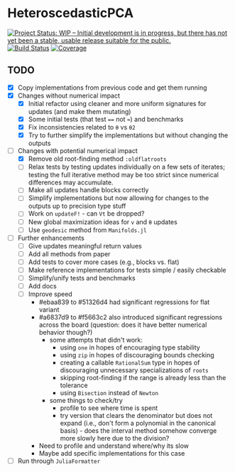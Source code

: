 # HeteroscedasticPCA

[![Project Status: WIP – Initial development is in progress, but there has not yet been a stable, usable release suitable for the public.](https://www.repostatus.org/badges/latest/wip.svg)](https://www.repostatus.org/#wip)
[![Build Status](https://github.com/dahong67/HeteroscedasticPCA.jl/workflows/CI/badge.svg)](https://github.com/dahong67/HeteroscedasticPCA.jl/actions)
[![Coverage](https://codecov.io/gh/dahong67/HeteroscedasticPCA.jl/branch/master/graph/badge.svg)](https://codecov.io/gh/dahong67/HeteroscedasticPCA.jl)

## TODO

+ [x] Copy implementations from previous code and get them running
+ [x] Changes without numerical impact
  + [x] Initial refactor using cleaner and more uniform signatures for updates (and make them mutating)
  + [x] Some initial tests (that test `==` not `≈`) and benchmarks
  + [x] Fix inconsistencies related to `θ` vs `θ2`
  + [x] Try to further simplify the implementations but without changing the outputs
+ [ ] Changes with potential numerical impact
  + [x] Remove old root-finding method `:oldflatroots`
  + [ ] Relax tests by testing updates individually on a few sets of iterates; testing the full iterative method may be too strict since numerical differences may accumulate.
  + [ ] Make all updates handle blocks correctly
  + [ ] Simplify implementations but now allowing for changes to the outputs up to precision type stuff
  + [ ] Work on `updateF!` - can `Vt` be dropped?
  + [ ] New global maximization ideas for `v` and `θ` updates
  + [ ] Use `geodesic` method from `Manifolds.jl`
+ [ ] Further enhancements
  + [ ] Give updates meaningful return values
  + [ ] Add all methods from paper
  + [ ] Add tests to cover more cases (e.g., blocks vs. flat)
  + [ ] Make reference implementations for tests simple / easily checkable
  + [ ] Simplify/unify tests and benchmarks
  + [ ] Add docs
  + [ ] Improve speed
    + #ebaa839 to #51326d4 had significant regressions for flat variant
    + #a6837d9 to #f5663c2 also introduced significant regressions across the board (question: does it have better numerical behavior though?)
      + some attempts that didn't work:
        + using `one` in hopes of encouraging type stability
        + using `zip` in hopes of discouraging bounds checking
        + creating a callable `RationalSum` type in hopes of discouraging unnecessary specializations of `roots`
        + skipping root-finding if the range is already less than the tolerance
        + using `Bisection` instead of `Newton`
      + some things to check/try
        + profile to see where time is spent
        + try version that clears the denominator but does not expand (i.e., don't form a polynomial in the canonical basis) - does the interval method somehow converge more slowly here due to the division?
    + Need to profile and understand where/why its slow
    + Maybe add specific implementations for this case
+ [ ] Run through `JuliaFormatter`
